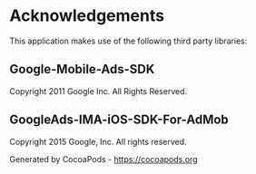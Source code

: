 # Acknowledgements
This application makes use of the following third party libraries:

## Google-Mobile-Ads-SDK

Copyright 2011 Google Inc. All Rights Reserved.

## GoogleAds-IMA-iOS-SDK-For-AdMob

Copyright 2015 Google, Inc. All rights reserved.

Generated by CocoaPods - https://cocoapods.org
